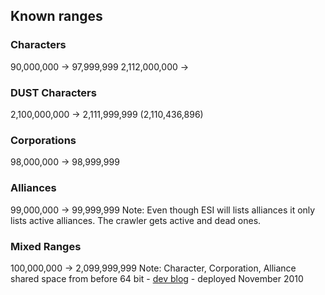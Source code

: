 ## Known ranges
### Characters
   90,000,000 ->    97,999,999
2,112,000,000 ->


### DUST Characters
2,100,000,000 -> 2,111,999,999 (2,110,436,896)

### Corporations
   98,000,000 ->    98,999,999

### Alliances
   99,000,000 ->    99,999,999
Note: Even though ESI will lists alliances it only lists active alliances. The crawler gets active and dead ones.

### Mixed Ranges
  100,000,000 -> 2,099,999,999
Note: Character, Corporation, Alliance shared space from before 64 bit - [dev blog](https://community.eveonline.com/news/dev-blogs/64-bits-should-be-enough-for-everybody/) - deployed November 2010